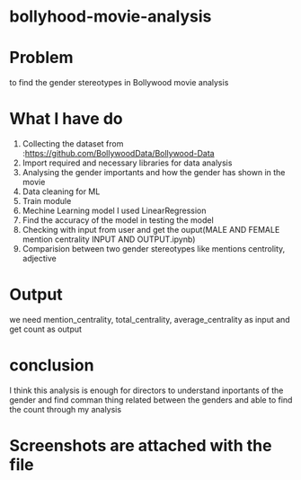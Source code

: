 # bollyhood-movie-analysis

# Problem
to find the gender stereotypes in Bollywood movie analysis

# What I have do
1. Collecting the dataset from :https://github.com/BollywoodData/Bollywood-Data
2. Import required and necessary libraries for data analysis
3. Analysing the gender importants and how the gender has shown in the movie
4. Data cleaning for ML 
5. Train module 
6. Mechine Learning model I used LinearRegression
7. Find the accuracy of the model in testing the model
8. Checking with input from user and get the ouput(MALE AND FEMALE mention  centrality  INPUT AND OUTPUT.ipynb)
9. Comparision between two gender stereotypes like mentions centrolity, adjective

# Output
  we need mention_centrality, total_centrality, average_centrality as input and get count as output
  
# conclusion
  I think this analysis is enough for directors to understand inportants of the gender and  find comman thing related between the genders and able to find the count through  my analysis

# Screenshots are attached with the file
